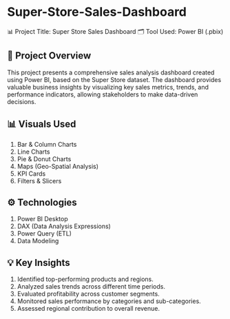# Super-Store-Sales-Dashboard
📊 Project Title: Super Store Sales Dashboard
🗂 Tool Used: Power BI (.pbix)

## 📑 Project Overview
This project presents a comprehensive sales analysis dashboard created using Power BI, based on the Super Store dataset. The dashboard provides valuable business insights by visualizing key sales metrics, trends, and performance indicators, allowing stakeholders to make data-driven decisions.

## 📊 Visuals Used
1. Bar & Column Charts
2. Line Charts
3. Pie & Donut Charts
4. Maps (Geo-Spatial Analysis)
5. KPI Cards
6. Filters & Slicers

## ⚙ Technologies
1. Power BI Desktop
2. DAX (Data Analysis Expressions)
3. Power Query (ETL)
4. Data Modeling

## 💡 Key Insights
1. Identified top-performing products and regions.
2. Analyzed sales trends across different time periods.
3. Evaluated profitability across customer segments.
4. Monitored sales performance by categories and sub-categories.
5. Assessed regional contribution to overall revenue.

